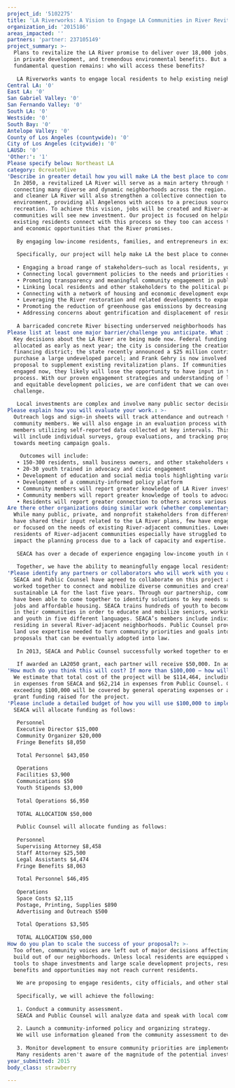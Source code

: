 ```yaml
---
project_id: '5102275'
title: 'LA Riverworks: A Vision to Engage LA Communities in River Revitalization'
organization_id: '2015186'
areas_impacted: ''
partners: 'partner: 237105149'
project_summary: >-
  Plans to revitalize the LA River promise to deliver over 18,000 jobs, billions
  in private development, and tremendous environmental benefits. But a
  fundamental question remains: who will access these benefits?
   
   LA Riverworks wants to engage local residents to help existing neighborhoods thrive alongside a revitalized LA River.
Central LA: '0'
East LA: '0'
San Gabriel Valley: '0'
San Fernando Valley: '0'
South LA: '0'
Westside: '0'
South Bay: '0'
Antelope Valley: '0'
County of Los Angeles (countywide): '0'
City of Los Angeles (citywide): '0'
LAUSD: '0'
'Other:': '1'
Please specify below: Northeast LA
category: 0create0live
'Describe in greater detail how you will make LA the best place to connect:': >-
  In 2050, a revitalized LA River will serve as a main artery through the city,
  connecting many diverse and dynamic neighborhoods across the region. A greener
  and cleaner LA River will also strengthen a collective connection to our
  environment, providing all Angelenos with access to a precious source of
  recreation. To achieve this vision, jobs will be created and River-adjacent
  communities will see new investment. Our project is focused on helping
  existing residents connect with this process so they too can access the health
  and economic opportunities that the River promises.
   
   By engaging low-income residents, families, and entrepreneurs in existing River-adjacent communities to voice their concerns and advocate for policies that support local needs as well as regional goals, SEACA and Public Counsel will ensure that the communities that live along the River today can continue to thrive alongside a revitalized River in 2050. 
   
   Specifically, our project will help make LA the best place to connect by:
   
   • Engaging a broad range of stakeholders—such as local residents, youth, seniors, and small business owners in multiple languages—around LA River revitalization proposals;
   • Connecting local government policies to the needs and priorities of River-adjacent communities;
   • Promoting transparency and meaningful community engagement in public planning and investment decisions;
   • Linking local residents and other stakeholders to the political process;
   • Connecting with a network of housing and economic development experts to evaluate and cultivate strategies to address the needs of local neighborhoods;
   • Leveraging the River restoration and related developments to expand access to opportunity for local residents and other stakeholders;
   • Promoting the reduction of greenhouse gas emissions by decreasing the median travel time to work through local employment opportunities and increasing the amount of affordable housing in this transit-rich area; and
   • Addressing concerns about gentrification and displacement of residents and small businesses.
   
   A barricaded concrete River bisecting underserved neighborhoods has been an unfortunate image of disconnect and spatial inequity in the geography of our city. With this unprecedented investment, all that can change. But connection is key. Connecting local residents to opportunities starts with a connection to each other and to the investment process.
Please list at least one major barrier/challenge you anticipate. What is your strategy for overcoming these obstacles?: >-
  Key decisions about the LA River are being made now. Federal funding may be
  allocated as early as next year; the city is considering the creation of a new
  financing district; the state recently announced a $25 million contribution to
  purchase a large undeveloped parcel; and Frank Gehry is now involved in a
  proposal to supplement existing revitalization plans. If communities don’t get
  engaged now, they likely will lose the opportunity to have input in the
  process. With our proven engagement strategies and understanding of land use
  and equitable development policies, we are confident that we can overcome this
  challenge.
   
   Local investments are complex and involve many public sector decision makers. We may encounter jurisdictional overlap, as a number of agencies—local, state, and federal—have varying degrees of oversight and interest in the LA River. Our existing relationships with officials and our capacity for complex legal analysis will help us navigate these considerations.
Please explain how you will evaluate your work.: >-
  Outreach logs and sign-in sheets will track attendance and outreach to
  community members. We will also engage in an evaluation process with community
  members utilizing self-reported data collected at key intervals. This process
  will include individual surveys, group evaluations, and tracking progress
  towards meeting campaign goals.
   
    Outcomes will include:
   • 150-300 residents, small business owners, and other stakeholders engaged
   • 20-30 youth trained in advocacy and civic engagement
   • Development of education and social media tools highlighting various issues related to the LA River restoration 
   • Development of a community-informed policy platform 
   • Community members will report greater knowledge of LA River investment strategies and impacts
   • Community members will report greater knowledge of tools to advocate for policies that support accountable River investment
   • Residents will report greater connection to others across various River-adjacent communities
Are there other organizations doing similar work (whether complementary or competitive)? What is unique about your proposed approach?: >-
  While many public, private, and nonprofit stakeholders from different sectors
  have shared their input related to the LA River plans, few have engaged with
  or focused on the needs of existing River-adjacent communities. Lower-income
  residents of River-adjacent communities especially have struggled to actively
  impact the planning process due to a lack of capacity and expertise. 
   
   SEACA has over a decade of experience engaging low-income youth in Chinatown, Solano Canyon, and Lincoln Heights around issues of economic justice, and we have begun expanding our work to include residents from Atwater Village and Elysian Valley. Public Counsel has longstanding and widely respected legal and policy expertise in issues of community development, land use, and urban planning. 
   
   Together, we have the ability to meaningfully engage local residents on issues of equitable development across multiple languages and at a level that no other organization engaged in LA River work has been able to do.
'Please identify any partners or collaborators who will work with you on this project. How much of the $100,000 grant award will each partner receive?': >-
  SEACA and Public Counsel have agreed to collaborate on this project and have
  worked together to connect and mobilize diverse communities and create a more
  sustainable LA for the last five years. Through our partnership, communities
  have been able to come together to identify solutions to key needs such as
  jobs and affordable housing. SEACA trains hundreds of youth to become leaders
  in their communities in order to educate and mobilize seniors, working adults,
  and youth in five different languages. SEACA’s members include individuals
  residing in several River-adjacent neighborhoods. Public Counsel provides the
  land use expertise needed to turn community priorities and goals into policy
  proposals that can be eventually adopted into law. 
   
   In 2013, SEACA and Public Counsel successfully worked together to engage residents and develop a groundbreaking new land use plan for the Cornfields Arroyo area north of downtown Los Angeles. The campaign empowered and educated youth leaders to advocate for more affordable housing, environmental justice, and good jobs. As a result of our joint efforts in mobilizing the community and providing policy and legal support, the plan is expected to be an effective tool for producing affordable housing in the area and for preventing displacement of existing residents. The LA Times twice called the plan “A Model for LA,” and it garnered the support of environmentalists, for-profit developers, labor unions, affordable housing advocates, transportation experts, AND the local community. 
   
   If awarded an LA2050 grant, each partner will receive $50,000. In addition, Public Counsel regularly works with other legal and policy experts, and we expect to engage these partners as our platform is developed.
'How much do you think this will cost? If more than $100,000 – how will you cover the additional costs?': >-
  We estimate that total cost of the project will be $114,464, including $52,250
  in expenses from SEACA and $62,214 in expenses from Public Counsel. Costs
  exceeding $100,000 will be covered by general operating expenses or additional
  grant funding raised for the project.
'Please include a detailed budget of how you will use $100,000 to implement this project.': |-
  SEACA will allocate funding as follows:
   
   Personnel 
   Executive Director $15,000 
   Community Organizer $20,000
   Fringe Benefits $8,050
   
   Total Personnel $43,050
   
   Operations 
   Facilities $3,900 
   Communications $50 
   Youth Stipends $3,000
   
   Total Operations $6,950 
   
   TOTAL ALLOCATION $50,000
   
   Public Counsel will allocate funding as follows:
   
   Personnel 
   Supervising Attorney $8,458 
   Staff Attorney $25,500 
   Legal Assistants $4,474 
   Fringe Benefits $8,063 
   
   Total Personnel $46,495 
   
   Operations 
   Space Costs $2,115 
   Postage, Printing, Supplies $890 
   Advertising and Outreach $500
   
   Total Operations $3,505 
   
   TOTAL ALLOCATION $50,000
How do you plan to scale the success of your proposal?: >-
  Too often, community voices are left out of major decisions affecting the
  build out of our neighborhoods. Unless local residents are equipped with the
  tools to shape investments and large scale development projects, resulting
  benefits and opportunities may not reach current residents. 
   
   We are proposing to engage residents, city officials, and other stakeholders in LA River communities to ensure that the return on our investment is shared by the low-income residents and families that called this area home long before it caught the eye of politicians and real estate developers. Through community engagement, legal research, and advocacy, we aim to maximize the positive impacts of a revitalized River, such as local job opportunities, affordable housing and expanded park space. And we aim to minimize negative impacts like the involuntary displacement of local residents and community-serving small businesses. 
   
   Specifically, we will achieve the following:
   
   1. Conduct a community assessment. 
   SEACA and Public Counsel will analyze data and speak with local community members, community-based organizations, and economic development experts/researchers to gain a deeper understanding of River-adjacent communities, map community assets, and assess the risk of gentrification and displacement.
   
   2. Launch a community-informed policy and organizing strategy.
   We will use information gleaned from the community assessment to develop policy and organizing strategies that address LA River-area residents’ needs and priorities. We will collaborate with stakeholder groups to educate and mobilize residents on the River investment and its impacts on the community through the development of education workshops, infographics, a comic book, and multi-media tools. In partnership with residents and other stakeholders, we will identify and develop legal and policy tools to help ensure the River build out is transparent and benefits ALL Angelenos, including local communities. We will then work with city officials to include these policies in River investment plans.
   
   3. Monitor development to ensure community priorities are implemented. 
   Many residents aren't aware of the magnitude of the potential investment or the potential opportunity the River brings if the investment is shaped with local communities in mind. As River development begins, we will monitor activities and share information with residents to help develop tools for meaningfully shaping River community benefits.
year_submitted: 2015
body_class: strawberry

---
```


